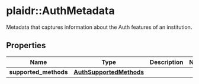 # plaidr::AuthMetadata

Metadata that captures information about the Auth features of an institution.

## Properties
Name | Type | Description | Notes
------------ | ------------- | ------------- | -------------
**supported_methods** | [**AuthSupportedMethods**](AuthSupportedMethods.md) |  | 


